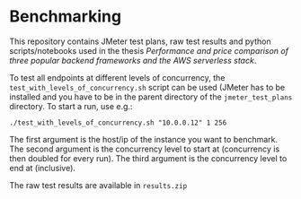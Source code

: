 # Benchmarking

This repository contains JMeter test plans, raw test results and python scripts/notebooks used in the thesis *Performance and price comparison of three popular backend frameworks and the AWS serverless stack*.

To test all endpoints at different levels of concurrency, the `test_with_levels_of_concurrency.sh` script can be used (JMeter has to be installed and you have to be in the parent directory of the `jmeter_test_plans` directory. To start a run, use e.g.:
```
./test_with_levels_of_concurrency.sh "10.0.0.12" 1 256
```
The first argument is the host/ip of the instance you want to benchmark. The second argument is the concurrency level to start at (concurrency is then doubled for every run). The third argument is the concurrency level to end at (inclusive).

The raw test results are available in `results.zip`
